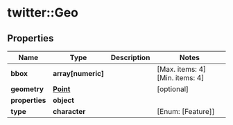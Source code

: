 # twitter::Geo


## Properties
Name | Type | Description | Notes
------------ | ------------- | ------------- | -------------
**bbox** | **array[numeric]** |  | [Max. items: 4] [Min. items: 4] 
**geometry** | [**Point**](Point.md) |  | [optional] 
**properties** | **object** |  | 
**type** | **character** |  | [Enum: [Feature]] 


